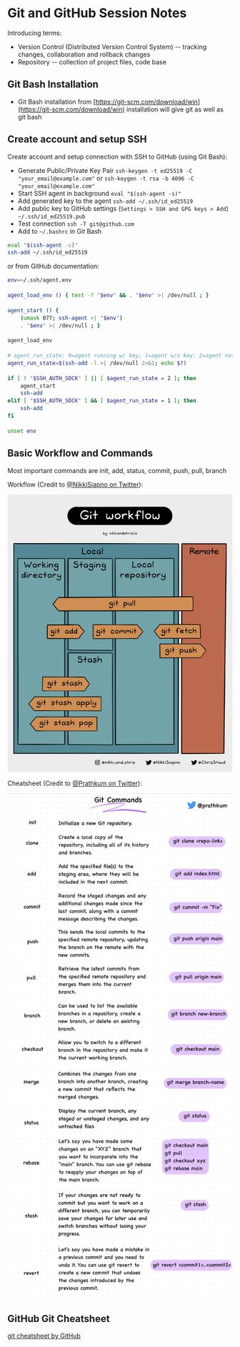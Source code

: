 # Git and GitHub Session Notes

Introducing terms:

-   Version Control (Distributed Version Control System) -- tracking
    changes, collaboration and rollback changes
-   Repository -- collection of project files, code base

## Git Bash Installation

-   Git Bash installation from
    [https://git-scm.com/download/win](https://git-scm.com/download/win)
    installation will give git as well as git bash

## Create account and setup SSH

Create account and setup connection with SSH to GitHub (using Git Bash):

-   Generate Public/Private Key Pair
    `ssh-keygen -t ed25519 -C "your_email@example.com"`
    or
    `ssh-keygen -t rsa -b 4096 -C "your_email@example.com"`
-   Start SSH agent in background
    `eval "$(ssh-agent -s)"`
-   Add generated key to the agent
    `ssh-add ~/.ssh/id_ed25519`
-   Add public key to GitHub settings (`Settings > SSH and GPG keys > Add`)
    `~/.ssh/id_ed25519.pub`
-   Test connection
    `ssh -T git@github.com`
-   Add to `~/.bashrc` in Git Bash

```bash
eval "$(ssh-agent -s)"
ssh-add ~/.ssh/id_ed25519
```

or from GitHub documentation:

```bash
env=~/.ssh/agent.env

agent_load_env () { test -f "$env" && . "$env" >| /dev/null ; }

agent_start () {
    (umask 077; ssh-agent >| "$env")
    . "$env" >| /dev/null ; }

agent_load_env

# agent_run_state: 0=agent running w/ key; 1=agent w/o key; 2=agent not running
agent_run_state=$(ssh-add -l >| /dev/null 2>&1; echo $?)

if [ ! "$SSH_AUTH_SOCK" ] || [ $agent_run_state = 2 ]; then
    agent_start
    ssh-add
elif [ "$SSH_AUTH_SOCK" ] && [ $agent_run_state = 1 ]; then
    ssh-add
fi

unset env
```

## Basic Workflow and Commands

Most important commands are init, add, status, commit, push, pull, branch

Workflow
(Credit to [@NikkiSiapno on Twitter](https://twitter.com/NikkiSiapno/)):

![Git Workflow](./git_workflow.jpg)

Cheatsheet
(Credit to [@Prathkum on Twitter](https://twitter.com/Prathkum)):

![Cheatsheet 1](./git_cheatsheet_1.jpg)
![Cheatsheet 2](./git_cheatsheet_2.jpg)

## GitHub Git Cheatsheet

[git cheatsheet by GitHub](https://education.github.com/git-cheat-sheet-education.pdf)
